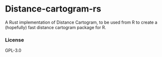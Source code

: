 # Distance-cartogram-rs

A Rust implementation of Distance Cartogram, to be used from R to create a (hopefully)
fast distance cartogram package for R.

### License

GPL-3.0

